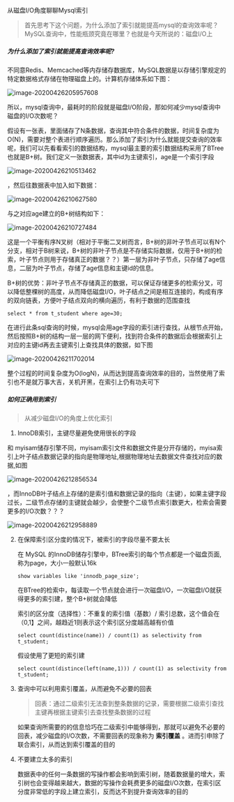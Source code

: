 从磁盘I/O角度聊聊Mysql索引

> 首先思考下这个问题，为什么添加了索引就能提高mysql的查询效率呢？MySQL查询中，性能瓶颈究竟在哪里？也就是今天所说的：磁盘I/O上

##### 为什么添加了索引就能提高查询效率呢?

不同意Redis、Memcached等内存储存数据库，MySQL数据是以存储引擎规定的特定数据格式存储在物理磁盘上的。计算机存储体系如下图：

![image-20200426205957608](https://sz-note-md.oss-cn-beijing.aliyuncs.com/img/image-20200426205957608.png)

所以，mysql查询中，最耗时的阶段就是磁盘I/O阶段，那如何减少mysql查询中磁盘的I/O次数呢？

假设有一张表，里面储存了N条数据，查询其中符合条件的数据，时间复杂度为O(N)，需要对整个表进行顺序遍历。那么添加了索引为什么就能提交查询的效率呢，我们可以先看看索引的数据结构，mysql最主要的索引数据结构采用了BTree也就是B+树。我们定义一张数据表，其中id为主键索引，age是一个索引字段

![image-20200426210513462](https://sz-note-md.oss-cn-beijing.aliyuncs.com/img/image-20200426210513462.png)

，然后往数据表中加入如下数据：

![image-20200426210627580](https://sz-note-md.oss-cn-beijing.aliyuncs.com/img/image-20200426210627580.png)

与之对应age建立的B+树结构如下：

![image-20200426210727484](https://sz-note-md.oss-cn-beijing.aliyuncs.com/img/image-20200426210727484.png)

这是一个平衡有序N叉树（相对于平衡二叉树而言，B+树的非叶子节点可以有N个分支，相对于B树来说，B+树的非叶子节点是不存储实际数据，仅用于B+树的检索，叶子节点则用于存储真正的数据？？）第一层为非叶子节点，只存储了age信息，二层为叶子节点，存储了age信息和主键id的信息。

B+树的优势：非叶子节点不存储真正的数据，可以保证存储更多的检索分叉，可以降低整棵树的高度，从而降低磁盘I/O，叶子结点之间是相互连接的，构成有序的双向链表，方便叶子结点双向的横向遍历，有利于数据的范围查找

```
select * from t_student where age=30;
```

在进行此条sql查询的时候，mysql会用age字段的索引进行查找，从根节点开始，然后按照B+树的结构一层一层的网下便利，找到符合条件的数据后会根据索引上对应的主键id再去主键索引上查找具体的数据，如下图

![image-20200426211702014](https://sz-note-md.oss-cn-beijing.aliyuncs.com/img/image-20200426211702014.png)

整个过程的时间复杂度为O(logN)，从而达到提高查询效率的目的，当然使用了索引也不是就万事大吉，关机开黑，在索引上仍有功夫可下

##### 如何正确用到索引

>  从减少磁盘I/O的角度上优化索引

1. InnoDB索引，主键尽量避免使用很长的字段

和 myisam储存引擎不同，myisam索引文件和数据文件是分开存储的，myisa索引上叶子结点数据记录的指向是物理地址,根据物理地址去数据文件查找对应的数据,如图

![image-20200426212856534](https://sz-note-md.oss-cn-beijing.aliyuncs.com/img/image-20200426212856534.png)

，而InnoDB叶子结点上存储的是索引值和数据记录的指向（主键），如果主键字段过长，二级节点存储的主键就会越少，会使整个二级节点索引数更大，检索会需要更多的I/O次数？？？

![image-20200426212958889](https://sz-note-md.oss-cn-beijing.aliyuncs.com/img/image-20200426212958889.png)

2. 在保障索引区分度的情况下，被索引的字段尽量不要太长

   在 MySQL 的InnoDB储存引擎中，BTree索引的每个节点都是一个磁盘页面,称为page，大小一般默认16k

   ```
   show variables like 'innodb_page_size';
   ```

   在BTree的检索中，每读取一个节点就会进行一次磁盘I/O，一次磁盘I/O就获得更多的索引建，整个B+树就会降低

   索引的区分度（选择性）：不重复的索引值（基数）/ 索引总数，这个值会在（0,1】之间，越趋近1则表示这个索引区分度越高越有价值

   ```
   select count(distince(name)) / count(1) as selectivity from t_student;
   ```

   假设使用了更短的索引建

   ```
   select count(distince(left(name,1))) / count(1) as selectivity from t_student;
   ```

3. 查询中可以利用索引覆盖，从而避免不必要的回表

   >  回表：通过二级索引无法查到整条数据的记录，需要根据二级索引查找主键再根据主键索引去查找整条数据的过程

   如果查询所需要的的信息恰巧在二级索引中能够得到，那就可以避免不必要的回表，减少磁盘的I/O次数，不需要回表的现象称为 **索引覆盖** 。进而引申除了联合索引，从而达到索引覆盖的目的

4. 不要建立太多的索引

   数据表中的任何一条数据的写操作都会影响到索引树，随着数据量的增大，索引树也会变得越来越大，数据的写操作会耗费更多的磁盘I/O次数，在索引区分度非常低的字段上建立索引，反而达不到提升查询效率的目的